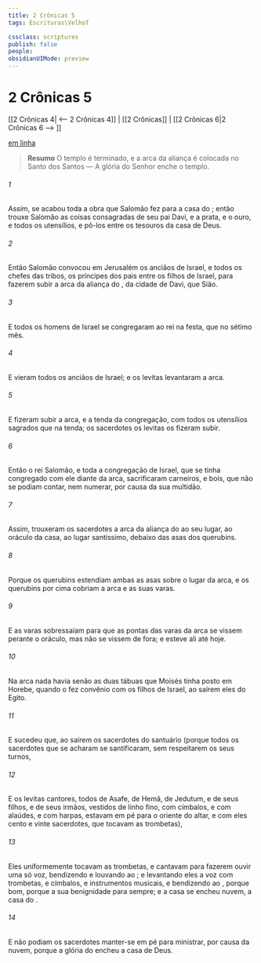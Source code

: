 ```yaml
---
title: 2 Crônicas 5
tags: Escrituras\VelhoT

cssclass: scriptures
publish: false
people:
obsidianUIMode: preview
---
```


# 2 Crônicas 5
[[2 Crônicas 4| <-- 2 Crônicas 4]] | [[2 Crônicas]] | [[2 Crônicas 6|2 Crônicas 6 --> ]]

[em linha](https://churchofjesuschrist.org/study/scriptures/ot/2-chr/5?lang=por)

> __Resumo__
O templo é terminado, e a arca da aliança é colocada no Santo dos Santos — A glória do Senhor enche o templo.

###### 1 
Assim, se acabou toda a obra que Salomão fez para a casa do ; então trouxe Salomão as coisas consagradas de seu pai Davi, e a prata, e o ouro, e todos os utensílios, e pô-los entre os tesouros da casa de Deus.

###### 2 
Então Salomão convocou em Jerusalém os anciãos de Israel, e todos os chefes das tribos, os príncipes dos pais entre os filhos de Israel, para fazerem subir a arca da aliança do , da cidade de Davi, que  Sião.

###### 3 
E todos os homens de Israel se congregaram ao rei na festa, que  no sétimo mês.

###### 4 
E vieram todos os anciãos de Israel; e os levitas levantaram a arca.

###### 5 
E fizeram subir a arca, e a tenda da congregação, com todos os utensílios sagrados que  na tenda; os sacerdotes  os levitas os fizeram subir.

###### 6 
Então o rei Salomão, e toda a congregação de Israel, que se tinha congregado com ele diante da arca, sacrificaram carneiros, e bois, que não se podiam contar, nem numerar, por causa da sua multidão.

###### 7 
Assim, trouxeram os sacerdotes a arca da aliança do  ao seu lugar, ao oráculo da casa, ao lugar santíssimo,  debaixo das asas dos querubins.

###### 8 
Porque os querubins estendiam ambas as asas sobre o lugar da arca, e os querubins por cima cobriam a arca e as suas varas.

###### 9 
E as varas sobressaíam para que as pontas das varas da arca se vissem perante o oráculo, mas não se vissem de fora; e esteve ali até  hoje.

###### 10 
Na arca nada havia senão as duas tábuas que Moisés tinha posto em Horebe, quando o  fez convênio com os filhos de Israel, ao saírem eles do Egito.

###### 11 
E sucedeu que, ao saírem os sacerdotes do santuário (porque todos os sacerdotes que se acharam se santificaram, sem respeitarem os seus turnos,

###### 12 
E os levitas cantores, todos de Asafe, de Hemã, de Jedutum, e de seus filhos, e de seus irmãos, vestidos de linho fino, com címbalos, e com alaúdes, e com harpas, estavam em pé para o oriente do altar, e com eles cento e vinte sacerdotes, que tocavam as trombetas),

###### 13 
Eles uniformemente tocavam as trombetas, e cantavam para fazerem ouvir uma só voz, bendizendo e louvando ao ; e levantando eles a voz com trombetas, e címbalos, e  instrumentos musicais, e bendizendo ao , porque  bom, porque a sua benignidade  para sempre; e a casa se encheu  nuvem,  a casa do .

###### 14 
E não podiam os sacerdotes manter-se em pé para ministrar, por causa da nuvem, porque a glória do  encheu a casa de Deus.

